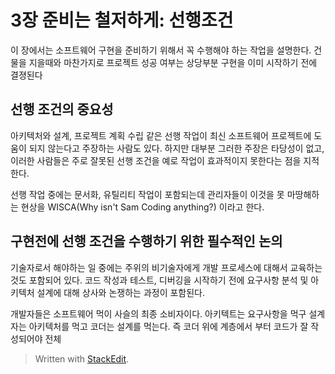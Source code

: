 # 3장 준비는 철저하게: 선행조건

이 장에서는 소프트웨어 구현을 준비하기 위해서 꼭 수행해야 하는 작업을 설명한다. 건물을 지을때와 마찬가지로 프로젝트 성공 여부는 상당부분 구현을 이미 시작하기 전에 결졍된다 

## 선행 조건의 중요성

아키텍처와 설계, 프로젝트 계획 수립 같은 선행 작업이 최신 소프트웨어 프로젝트에 도움이 되지 않는다고 주장하는 사람도 있다. 하지만 대부분 그러한 주장은 타당성이 없고, 이러한 사람들은 주로 잘못된 선행 조건을 예로 작업이 효과적이지 못한다는 점을 지적한다. 

선행 작업 중에는 문서화, 유틸리티 작업이 포함되는데 관리자들이 이것을 못 마땅해하는 현상을 WISCA(Why isn't Sam Coding anything?) 이라고 한다. 

## 구현전에 선행 조건을 수행하기 위한 필수적인 논의

기술자로서 해야하는 일 중에는 주위의 비기술자에게 개발 프로세스에 대해서 교육하는 것도 포함되어 있다. 코드 작성과 테스트, 디버깅을 시작하기 전에 요구사항 분석 및 아키텍처 설계에 대해 상사와 논쟁하는 과정이 포함된다. 

개발자들은 소프트웨어 먹이 사슬의 최종 소비자이다. 아키텍트는 요구사항을 먹구 설계자는 아키텍처를 먹고 코더는 설계를 먹는다. 즉 코더 위에 계층에서 부터 코드가 잘 작성되어야 전체

> Written with [StackEdit](https://stackedit.io/).
<!--stackedit_data:
eyJoaXN0b3J5IjpbNzY2MzcyNTU2LDk3NzE0ODQ1MCwxMjkzMz
Y5MTQ1LDMyNjMzMzAxOCwtMTUyNDM5ODIwXX0=
-->
